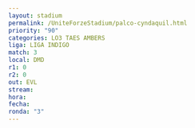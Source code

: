 ```yaml
---
layout: stadium
permalink: /UniteForzeStadium/palco-cyndaquil.html
priority: "90"
categories: LO3 TAES AMBERS
liga: LIGA INDIGO
match: 3
local: DMD
r1: 0
r2: 0
out: EVL
stream: 
hora: 
fecha: 
ronda: "3"
---
```

